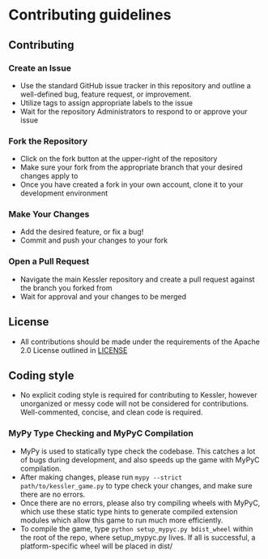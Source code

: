 # Contributing guidelines

## Contributing

### Create an Issue
- Use the standard GitHub issue tracker in this repository and outline a well-defined bug, feature request, or 
improvement.
- Utilize tags to assign appropriate labels to the issue
- Wait for the repository Administrators to respond to or approve your issue

### Fork the Repository
- Click on the fork button at the upper-right of the repository
- Make sure your fork from the appropriate branch that your desired changes apply to
- Once you have created a fork in your own account, clone it to your development environment

### Make Your Changes
- Add the desired feature, or fix a bug!
- Commit and push your changes to your fork

### Open a Pull Request
- Navigate the main Kessler repository and create a pull request against the branch you forked from
- Wait for approval and your changes to be merged

## License
- All contributions should be made under the requirements of the Apache 2.0 License outlined in [LICENSE](LICENSE)

## Coding style
- No explicit coding style is required for contributing to Kessler, however unorganized or messy code will not be
considered for contributions. Well-commented, concise, and clean code is required.

### MyPy Type Checking and MyPyC Compilation
- MyPy is used to statically type check the codebase. This catches a lot of bugs during development, and also speeds up the game with MyPyC compilation.
- After making changes, please run `mypy --strict path/to/kessler_game.py` to type check your changes, and make sure there are no errors.
- Once there are no errors, please also try compiling wheels with MyPyC, which use these static type hints to generate compiled extension modules which allow this game to run much more efficiently.
- To compile the game, type `python setup_mypyc.py bdist_wheel` within the root of the repo, where setup_mypyc.py lives. If all is successful, a platform-specific wheel will be placed in dist/
